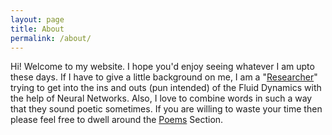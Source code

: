 ```yaml
---
layout: page
title: About
permalink: /about/
---
```


Hi! Welcome to my website. I hope you'd enjoy seeing whatever I am upto these days. If I have to give a little background on me, I am a "[Researcher](http://ninelab.creatorlink.net/index#MEMBERS/)" trying to get into the ins and outs (pun intended) of the Fluid Dynamics with the help of Neural Networks. Also, I love to combine words in such a way that they sound poetic sometimes. If you are willing to waste your time then please feel free to dwell around the [Poems](/poems/) Section.

